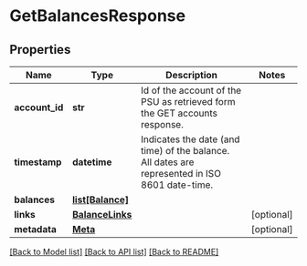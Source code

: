 # GetBalancesResponse

## Properties
Name | Type | Description | Notes
------------ | ------------- | ------------- | -------------
**account_id** | **str** | Id of the account of the PSU as retrieved form the GET accounts response.  | 
**timestamp** | **datetime** | Indicates the date (and time) of the balance. All dates are represented in ISO 8601 date-time.  | 
**balances** | [**list[Balance]**](Balance.md) |  | 
**links** | [**BalanceLinks**](BalanceLinks.md) |  | [optional] 
**metadata** | [**Meta**](Meta.md) |  | [optional] 

[[Back to Model list]](../README.md#documentation-for-models) [[Back to API list]](../README.md#documentation-for-api-endpoints) [[Back to README]](../README.md)

